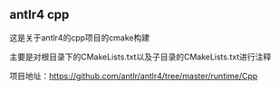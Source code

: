## antlr4 cpp

这是关于antlr4的cpp项目的cmake构建

主要是对根目录下的CMakeLists.txt以及子目录的CMakeLists.txt进行注释

项目地址：https://github.com/antlr/antlr4/tree/master/runtime/Cpp
